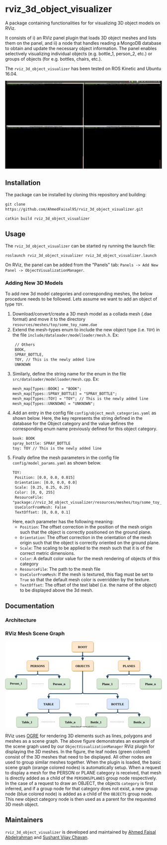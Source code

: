 # rviz_3d_object_visualizer

A package containing functionalities for for visualizing 3D object models on RViz. 

It consists of i) an RViz panel plugin that loads 3D object meshes and lists them on the panel, and ii) a node that handles reading a MongoDB database to obtain and update the necessary object information. The panel enables selectively visualizing individual objects (e.g. bottle_1, person_2, etc.) or groups of objects (for e.g. bottles, chairs, etc.).

The `rviz_3d_object_visualizer` has been tested on ROS Kinetic and Ubuntu 16.04.


[![Demo](docs/images/RvizDemo.gif)](docs/videos/RvizDemo.mp4)


## Installation

The package can be installed by cloning this repository and building:
```
git clone https://github.com/AhmedFaisal95/rviz_3d_object_visualizer.git
```
```
catkin build rviz_3d_object_visualizer
```


## Usage

The `rviz_3d_object_visualizer` can be started ny running the launch file:
```
roslaunch rviz_3d_object_visualizer rviz_3d_object_visualizer.launch
```

On RViz, the panel can be added from the "Panels" tab: ```Panels -> Add New Panel -> ObjectVisualizationManager```.


### Adding New 3D Models
<!-- TODO: describe instructions for adding object models -->
To add new 3d model categories and corresponding meshes, the below procedure needs to be followed. Lets assume we want to add an object of type `TOY`.
1. Download/convert/create a 3D mesh model as a collada mesh (.dae format) and move it to the directory `resources/meshes/toy/some_toy_name.dae`
2. Extend the mesh-types enum to include the new object type (i.e. `TOY`) in the file `include/dataloader/modelloader/mesh.h`. Ex:<br> 
   ```
    // Others
    BOOK,
    SPRAY_BOTTLE,
    TOY, // This is the newly added line
    UNKNOWN
   ```
3. Similarly, define the string name for the enum in the file `src/dataloader/modelloader/mesh.cpp`. Ex:<br>
    ```
    mesh_map[Types::BOOK] = "BOOK";
    mesh_map[Types::SPRAY_BOTTLE] = "SPRAY_BOTTLE";
    mesh_map[Types::TOY] = "TOY"; // This is the newly added line
    mesh_map[Types::UNKNOWN] = "UNKNOWN";
   ```
4. Add an entry in the config file `config/object_mesh_categories.yaml` as shown below. Here, the key represents the string defined in the database for the Object category and the value defines the corresponding enum name previously defined for this object category.<br>
    ```
    book: BOOK
    spray_bottle: SPRAY_BOTTLE
    toy: TOY // This is the newly added line
   ```
5. Finally define the mesh parameters in the config file `config/model_params.yaml` as shown below.
   ```
   TOY:
    Position: [0.0, 0.0, 0.015]
    Orientation: [0.0, 0.0, 0.0]
    Scale: [0.25, 0.25, 0.25]
    Color: [0, 0, 255]
    ResourceFile: "package://rviz_3d_object_visualizer/resources/meshes/toy/some_toy_name.dae"
    UseColorFromMesh: False
    TextOffset: [0, 0.0, 0.1]
   ```
   Here, each parameter has the following meaning:
   * `Position`: The offset correction in the position of the mesh origin such that the object is correctly positioned on the ground plane.
   * `Orientation`: The offset correction in the orientation of the mesh origin such that the object is correctly oriented on the ground plane.
   * `Scale`: The scaling to be applied to the mesh such that it is of the correct metric dimensions. 
   * `Color`: A default color value for the mesh rendering of objects of this category
   * `ResourceFile`: The path to the mesh file
   * `UseColorFromMesh`: If the mesh is textured, this flag must be set to `True` so that the default mesh color is overridden by the texture.
   * `TextOffset`: The offset of the text label (i.e. the name of the object) to be displayed above the 3d mesh.

## Documentation

### Architecture

<!-- TODO: UML diagram -->



### RViz Mesh Scene Graph

![scene](docs/images/SceneGraph.svg)

RViz uses [OGRE](https://www.ogre3d.org/) for rendering 3D elements such as lines, polygons and meshes as a scene graph. The above figure demonstrates an example of the scene graph used by our `ObjectVisualizationManager` RViz plugin for displaying the 3D meshes. In the figure, the leaf nodes (green colored) consist of the 3D meshes that need to be displayed. All other nodes are used to group similar meshes together. When the plugin is loaded, the basic scene graph (orange colored nodes) is automatically setup. When a request to display a mesh for the PERSON or PLANE category is received, that mesh is directly added as a child of the `PERSONS`/`PLANES` group node respectively. In the case of a request to draw an OBJECT, the objects `category` is first inferred, and if a group node for that category does not exist, a new group node (blue colored node) is added as a child of the `OBJECTS` group node. This new object category node is then used as a parent for the requested 3D mesh object.


## Maintainers

`rviz_3d_object_visualizer` is developed and maintained by [Ahmed Faisal Abdelrahman](https://github.com/AhmedFaisal95) and [Sushant Vijay Chavan](https://github.com/Sushant-Chavan).
